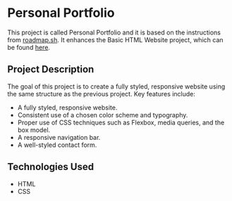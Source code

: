 # Personal Portfolio

This project is called Personal Portfolio and it is based on the instructions from [roadmap.sh](https://roadmap.sh/projects/portfolio-website). It enhances the Basic HTML Website project, which can be found [here](https://github.com/kuturin/projects/tree/master/Basic%20HTML%20website).

## Project Description

The goal of this project is to create a fully styled, responsive website using the same structure as the previous project. Key features include:

- A fully styled, responsive website.
- Consistent use of a chosen color scheme and typography.
- Proper use of CSS techniques such as Flexbox, media queries, and the box model.
- A responsive navigation bar.
- A well-styled contact form.

## Technologies Used

- HTML
- CSS
